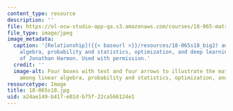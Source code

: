 ```yaml
---
content_type: resource
description: ''
file: https://ol-ocw-studio-app-qa.s3.amazonaws.com/courses/18-065-matrix-methods-in-data-analysis-signal-processing-and-machine-learning-spring-2018/a24ae149b417e01db75f22ca566124e1_18-065s18.jpg
file_type: image/jpeg
image_metadata:
  caption: '[Relationship]({{< baseurl >}}/resources/18-065s18_big2) among linear
    algebra, probability and statistics, optimization, and deep learning. Courtesy
    of Jonathan Harmon. Used with permission.'
  credit: ''
  image-alt: Four boxes with text and four arrows to illustrate the math relationship
    among linear algebra, probability and statistics, optimization, and deep learning.
resourcetype: Image
title: 18-065s18.jpg
uid: a24ae149-b417-e01d-b75f-22ca566124e1
---
```

